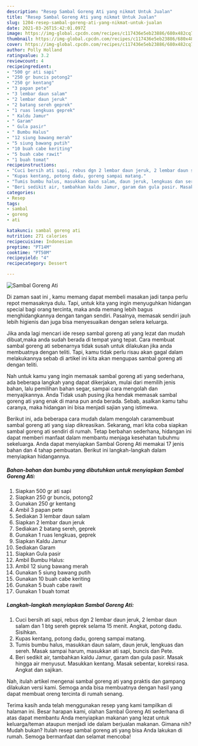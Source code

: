 ```yaml
---
description: "Resep Sambal Goreng Ati yang nikmat Untuk Jualan"
title: "Resep Sambal Goreng Ati yang nikmat Untuk Jualan"
slug: 1204-resep-sambal-goreng-ati-yang-nikmat-untuk-jualan
date: 2021-03-26T15:42:01.097Z
image: https://img-global.cpcdn.com/recipes/c117436e5eb23886/680x482cq70/sambal-goreng-ati-foto-resep-utama.jpg
thumbnail: https://img-global.cpcdn.com/recipes/c117436e5eb23886/680x482cq70/sambal-goreng-ati-foto-resep-utama.jpg
cover: https://img-global.cpcdn.com/recipes/c117436e5eb23886/680x482cq70/sambal-goreng-ati-foto-resep-utama.jpg
author: Polly Holland
ratingvalue: 3.2
reviewcount: 4
recipeingredient:
- "500 gr ati sapi"
- "250 gr buncis potong2"
- "250 gr kentang"
- "3 papan pete"
- "3 lembar daun salam"
- "2 lembar daun jeruk"
- "2 batang sereh geprek"
- "1 ruas lengkuas geprek"
- " Kaldu Jamur"
- " Garam"
- " Gula pasir"
- " Bumbu Halus"
- "12 siung bawang merah"
- "5 siung bawang putih"
- "10 buah cabe keriting"
- "5 buah cabe rawit"
- "1 buah tomat"
recipeinstructions:
- "Cuci bersih ati sapi, rebus dgn 2 lembar daun jeruk, 2 lembar daun salam dan 1 btg sereh geprek selama 15 menit. Angkat, potong dadu. Sisihkan."
- "Kupas kentang, potong dadu, goreng sampai matang."
- "Tumis bumbu halus, masukkan daun salam, daun jeruk, lengkuas dan sereh. Masak sampai harum, masukkan ati sapi, buncis dan Pete."
- "Beri sedikit air, tambahkan kaldu Jamur, garam dan gula pasir. Masak hingga air menyusut. Masukkan kentang. Masak sebentar, koreksi rasa. Angkat dan sajikan."
categories:
- Resep
tags:
- sambal
- goreng
- ati

katakunci: sambal goreng ati 
nutrition: 271 calories
recipecuisine: Indonesian
preptime: "PT14M"
cooktime: "PT50M"
recipeyield: "4"
recipecategory: Dessert

---
```



![Sambal Goreng Ati](https://img-global.cpcdn.com/recipes/c117436e5eb23886/680x482cq70/sambal-goreng-ati-foto-resep-utama.jpg)

Di zaman  saat ini , kamu memang dapat membeli masakan jadi tanpa perlu repot memasaknya dulu. Tapi, untuk kita yang ingin menyuguhkan hidangan special bagi orang tercinta, maka anda memang lebih bagus menghidangkannya dengan tangan sendiri. Pasalnya, memasak sendiri jauh lebih higienis dan juga bisa menyesuaikan dengan selera keluarga.

Jika anda lagi mencari ide resep sambal goreng ati yang lezat dan mudah dibuat,maka anda sudah berada di tempat yang tepat. Cara membuat sambal goreng ati  sebenarnya tidak susah untuk dilakukan jika anda membuatnya dengan teliti. Tapi, kamu tidak perlu risau akan gagal dalam melakukannya 
sebab di artikel ini kita akan mengupas sambal goreng ati dengan teliti.  



Nah untuk kamu yang ingin memasak sambal goreng ati yang sederhana, ada beberapa langkah yang dapat dikerjakan, mulai dari memilih jenis bahan, lalu pemilihan bahan segar, sampai cara mengolah dan menyajikannya. Anda Tidak usah pusing jika hendak memasak sambal goreng ati yang enak di mana pun anda berada. Sebab, asalkan kamu  tahu caranya, maka hidangan ini bisa menjadi sajian yang istimewa.

Berikut ini, ada beberapa cara mudah dalam mengolah caramembuat sambal goreng ati yang siap dikreasikan. Sekarang, mari kita coba siapkan sambal goreng ati sendiri di rumah. Tetap berbahan sederhana, hidangan ini dapat memberi manfaat dalam membantu menjaga kesehatan tubuhmu sekeluarga. Anda dapat menyiapkan Sambal Goreng Ati memakai 17 jenis bahan dan 4 tahap pembuatan. Berikut ini langkah-langkah dalam menyiapkan hidangannya.

<!--inarticleads1-->

##### Bahan-bahan dan bumbu yang dibutuhkan untuk menyiapkan Sambal Goreng Ati:

1. Siapkan 500 gr ati sapi
1. Siapkan 250 gr buncis, potong2
1. Gunakan 250 gr kentang
1. Ambil 3 papan pete
1. Sediakan 3 lembar daun salam
1. Siapkan 2 lembar daun jeruk
1. Sediakan 2 batang sereh, geprek
1. Gunakan 1 ruas lengkuas, geprek
1. Siapkan  Kaldu Jamur
1. Sediakan  Garam
1. Siapkan  Gula pasir
1. Ambil  Bumbu Halus:
1. Ambil 12 siung bawang merah
1. Gunakan 5 siung bawang putih
1. Gunakan 10 buah cabe keriting
1. Gunakan 5 buah cabe rawit
1. Gunakan 1 buah tomat




<!--inarticleads2-->

##### Langkah-langkah menyiapkan Sambal Goreng Ati:

1. Cuci bersih ati sapi, rebus dgn 2 lembar daun jeruk, 2 lembar daun salam dan 1 btg sereh geprek selama 15 menit. Angkat, potong dadu. Sisihkan.
1. Kupas kentang, potong dadu, goreng sampai matang.
1. Tumis bumbu halus, masukkan daun salam, daun jeruk, lengkuas dan sereh. Masak sampai harum, masukkan ati sapi, buncis dan Pete.
1. Beri sedikit air, tambahkan kaldu Jamur, garam dan gula pasir. Masak hingga air menyusut. Masukkan kentang. Masak sebentar, koreksi rasa. Angkat dan sajikan.




Nah, itulah artikel mengenai  sambal goreng ati  yang praktis dan gampang dilakukan versi kami. Semoga anda bisa membuatnya dengan hasil yang dapat membuat oreng tercinta di rumah senang. 

Terima kasih anda telah menggunakan resep yang kami tampilkan di halaman ini. Besar harapan kami, olahan  Sambal Goreng Ati sederhana di atas dapat membantu Anda menyiapkan makanan yang lezat untuk keluarga/teman ataupun menjadi ide dalam berjualan makanan. Gimana nih? Mudah bukan? Itulah resep sambal goreng ati yang bisa Anda lakukan di rumah. Semoga bermanfaat dan selamat mencoba!

